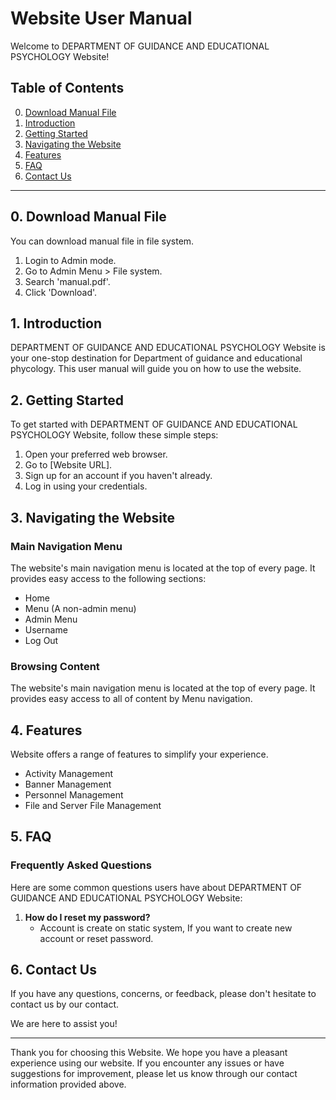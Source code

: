 # Website User Manual

Welcome to DEPARTMENT OF GUIDANCE AND EDUCATIONAL PSYCHOLOGY Website!

## Table of Contents

0. [Download Manual File](#manual)
1. [Introduction](#introduction)
2. [Getting Started](#getting-started)
3. [Navigating the Website](#navigating-the-website)
4. [Features](#features)
5. [FAQ](#faq)
6. [Contact Us](#contact-us)

---
## 0. Download Manual File <a id="dlmanual"></a>
You can download manual file in file system.

1. Login to Admin mode.
2. Go to Admin Menu > File system.
3. Search 'manual.pdf'.
4. Click 'Download'.


## 1. Introduction <a id="introduction"></a>

DEPARTMENT OF GUIDANCE AND EDUCATIONAL PSYCHOLOGY Website is your one-stop destination for Department of guidance and educational phycology. This user manual will guide you on how to use the website.

## 2. Getting Started <a id="getting-started"></a>

To get started with DEPARTMENT OF GUIDANCE AND EDUCATIONAL PSYCHOLOGY Website, follow these simple steps:

1. Open your preferred web browser.
2. Go to [Website URL].
3. Sign up for an account if you haven't already.
4. Log in using your credentials.

## 3. Navigating the Website <a id="navigating-the-website"></a>

### Main Navigation Menu

The website's main navigation menu is located at the top of every page. It provides easy access to the following sections:

- Home
- Menu (A non-admin menu)
- Admin Menu
- Username
- Log Out

### Browsing Content

The website's main navigation menu is located at the top of every page. It provides easy access to all of content by Menu navigation.

## 4. Features <a id="features"></a>

Website offers a range of features to simplify your experience.

- Activity Management
- Banner Management
- Personnel Management
- File and Server File Management

## 5. FAQ <a id="faq"></a>

### Frequently Asked Questions

Here are some common questions users have about DEPARTMENT OF GUIDANCE AND EDUCATIONAL PSYCHOLOGY Website:

1. **How do I reset my password?**
   - Account is create on static system, If you want to create new account or reset password.

## 6. Contact Us <a id="contact-us"></a>

If you have any questions, concerns, or feedback, please don't hesitate to contact us by our contact.

We are here to assist you!

---

Thank you for choosing this Website. We hope you have a pleasant experience using our website. If you encounter any issues or have suggestions for improvement, please let us know through our contact information provided above.
